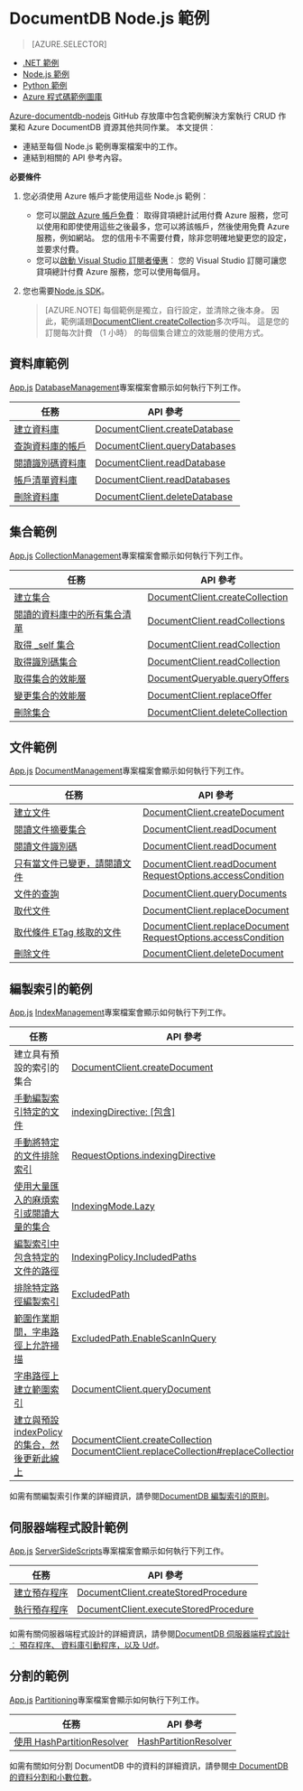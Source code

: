 <properties
    pageTitle="DocumentDB NoSQL Node.js 範例 |Microsoft Azure"
    description="尋找 NoSQL Node.js 範例上 github DocumentDB，包括 NoSQL 資料庫中的 CRUD 作業 JSON 文件中的一般工作。"
    keywords="node.js 範例"
    services="documentdb"
    authors="moderakh"
    manager="jhubbard"
    editor="monicar"
    documentationCenter="nodejs"/>

<tags
    ms.service="documentdb"
    ms.workload="data-services"
    ms.tgt_pltfrm="na"
    ms.devlang="na"
    ms.topic="article"
    ms.date="10/03/2016"
    ms.author="moderakh"/>


# <a name="documentdb-nodejs-examples"></a>DocumentDB Node.js 範例

> [AZURE.SELECTOR]
- [.NET 範例](documentdb-dotnet-samples.md)
- [Node.js 範例](documentdb-nodejs-samples.md)
- [Python 範例](documentdb-python-samples.md)
- [Azure 程式碼範例圖庫](https://azure.microsoft.com/documentation/samples/?service=documentdb)

[Azure-documentdb-nodejs](https://github.com/Azure/azure-documentdb-node/tree/master/samples) GitHub 存放庫中包含範例解決方案執行 CRUD 作業和 Azure DocumentDB 資源其他共同作業。 本文提供︰

- 連結至每個 Node.js 範例專案檔案中的工作。
- 連結到相關的 API 參考內容。

**必要條件**

1. 您必須使用 Azure 帳戶才能使用這些 Node.js 範例︰
    - 您可以[開啟 Azure 帳戶免費](https://azure.microsoft.com/pricing/free-trial/)︰ 取得貸項總計試用付費 Azure 服務，您可以使用和即使使用這些之後最多，您可以將該帳戶，然後使用免費 Azure 服務，例如網站。 您的信用卡不需要付費，除非您明確地變更您的設定，並要求付費。
   - 您可以[啟動 Visual Studio 訂閱者優惠](https://azure.microsoft.com/pricing/member-offers/msdn-benefits-details/)︰ 您的 Visual Studio 訂閱可讓您貸項總計付費 Azure 服務，您可以使用每個月。
2. 您也需要[Node.js SDK](documentdb-sdk-node.md)。

    > [AZURE.NOTE] 每個範例是獨立，自行設定，並清除之後本身。 因此，範例議題[DocumentClient.createCollection](http://azure.github.io/azure-documentdb-node/DocumentClient.html#createCollection)多次呼叫。 這是您的訂閱每次計費 （1 小時） 的每個集合建立的效能層的使用方式。

## <a name="database-examples"></a>資料庫範例

[App.js](https://github.com/Azure/azure-documentdb-node/blob/master/samples/DatabaseManagement/app.js) [DatabaseManagement](https://github.com/Azure/azure-documentdb-node/tree/master/samples/DatabaseManagement)專案檔案會顯示如何執行下列工作。

任務 | API 參考
--- | ---
[建立資料庫](https://github.com/Azure/azure-documentdb-node/blob/ef53e5f6707a5dc45920fb6ad54d9c7e008a6c18/samples/DocumentDB.Samples.DatabaseManagement/app.js#L121-L131) | [DocumentClient.createDatabase](http://azure.github.io/azure-documentdb-node/DocumentClient.html#createDatabase)
[查詢資料庫的帳戶](https://github.com/Azure/azure-documentdb-node/blob/ef53e5f6707a5dc45920fb6ad54d9c7e008a6c18/samples/DocumentDB.Samples.DatabaseManagement/app.js#L146-L171) | [DocumentClient.queryDatabases](http://azure.github.io/azure-documentdb-node/DocumentClient.html#queryDatabases)
[閱讀識別碼資料庫](https://github.com/Azure/azure-documentdb-node/blob/ef53e5f6707a5dc45920fb6ad54d9c7e008a6c18/samples/DocumentDB.Samples.DatabaseManagement/app.js#L89-L99) | [DocumentClient.readDatabase](http://azure.github.io/azure-documentdb-node/DocumentClient.html#readDatabase)
[帳戶清單資料庫](https://github.com/Azure/azure-documentdb-node/blob/ef53e5f6707a5dc45920fb6ad54d9c7e008a6c18/samples/DocumentDB.Samples.DatabaseManagement/app.js#L111-L119) | [DocumentClient.readDatabases](http://azure.github.io/azure-documentdb-node/DocumentClient.html#readDatabase)
[刪除資料庫](https://github.com/Azure/azure-documentdb-node/blob/ef53e5f6707a5dc45920fb6ad54d9c7e008a6c18/samples/DocumentDB.Samples.DatabaseManagement/app.js#L133-L144) | [DocumentClient.deleteDatabase](http://azure.github.io/azure-documentdb-node/DocumentClient.html#deleteDatabase)

## <a name="collection-examples"></a>集合範例

[App.js](https://github.com/Azure/azure-documentdb-node/blob/master/samples/CollectionManagement/app.js) [CollectionManagement](https://github.com/Azure/azure-documentdb-node/tree/master/samples/CollectionManagement)專案檔案會顯示如何執行下列工作。

任務 | API 參考
--- | ---
[建立集合](https://github.com/Azure/azure-documentdb-node/blob/ef53e5f6707a5dc45920fb6ad54d9c7e008a6c18/samples/DocumentDB.Samples.CollectionManagement/app.js#L97-L118) | [DocumentClient.createCollection](http://azure.github.io/azure-documentdb-node/DocumentClient.html#createCollection)
[閱讀的資料庫中的所有集合清單](https://github.com/Azure/azure-documentdb-node/blob/ef53e5f6707a5dc45920fb6ad54d9c7e008a6c18/samples/DocumentDB.Samples.CollectionManagement/app.js#L120-L130) | [DocumentClient.readCollections](http://azure.github.io/azure-documentdb-node/DocumentClient.html#readCollections)
[取得 _self 集合](https://github.com/Azure/azure-documentdb-node/blob/ef53e5f6707a5dc45920fb6ad54d9c7e008a6c18/samples/DocumentDB.Samples.CollectionManagement/app.js#L132-L141) | [DocumentClient.readCollection](http://azure.github.io/azure-documentdb-node/DocumentClient.html#readCollection)
[取得識別碼集合](https://github.com/Azure/azure-documentdb-node/blob/ef53e5f6707a5dc45920fb6ad54d9c7e008a6c18/samples/DocumentDB.Samples.CollectionManagement/app.js#L143-L156) | [DocumentClient.readCollection](http://azure.github.io/azure-documentdb-node/DocumentClient.html#readCollection)
[取得集合的效能層](https://github.com/Azure/azure-documentdb-node/blob/ef53e5f6707a5dc45920fb6ad54d9c7e008a6c18/samples/DocumentDB.Samples.CollectionManagement/app.js#L158-L186) | [DocumentQueryable.queryOffers](http://azure.github.io/azure-documentdb-node/DocumentClient.html#queryOffers)
[變更集合的效能層](https://github.com/Azure/azure-documentdb-node/blob/ef53e5f6707a5dc45920fb6ad54d9c7e008a6c18/samples/DocumentDB.Samples.CollectionManagement/app.js#L188-L202) | [DocumentClient.replaceOffer](http://azure.github.io/azure-documentdb-node/DocumentClient.html#replaceOffer)
[刪除集合](https://github.com/Azure/azure-documentdb-node/blob/ef53e5f6707a5dc45920fb6ad54d9c7e008a6c18/samples/DocumentDB.Samples.CollectionManagement/app.js#L204-L215) | [DocumentClient.deleteCollection](http://azure.github.io/azure-documentdb-node/DocumentClient.html#deleteCollection)

## <a name="document-examples"></a>文件範例

[App.js](https://github.com/Azure/azure-documentdb-node/blob/master/samples/DocumentManagement/app.js) [DocumentManagement](https://github.com/Azure/azure-documentdb-node/tree/master/samples/DocumentManagement)專案檔案會顯示如何執行下列工作。

任務 | API 參考
--- | ---
[建立文件](https://github.com/Azure/azure-documentdb-node/blob/ef53e5f6707a5dc45920fb6ad54d9c7e008a6c18/samples/DocumentDB.Samples.DocumentManagement/app.js#L153-L177) | [DocumentClient.createDocument](http://azure.github.io/azure-documentdb-node/DocumentClient.html#createDocument)
[閱讀文件摘要集合](https://github.com/Azure/azure-documentdb-node/blob/ef53e5f6707a5dc45920fb6ad54d9c7e008a6c18/samples/DocumentDB.Samples.DocumentManagement/app.js#L179-L189) | [DocumentClient.readDocument](http://azure.github.io/azure-documentdb-node/DocumentClient.html#readDocument)
[閱讀文件識別碼](https://github.com/Azure/azure-documentdb-node/blob/ef53e5f6707a5dc45920fb6ad54d9c7e008a6c18/samples/DocumentDB.Samples.DocumentManagement/app.js#L191-L201) | [DocumentClient.readDocument](http://azure.github.io/azure-documentdb-node/DocumentClient.html#readDocument)
[只有當文件已變更，請閱讀文件](https://github.com/Azure/azure-documentdb-node/blob/0778eadea7abb2af41e8c22a239dc872c584f421/samples/DocumentManagement/app.js#L79-L107) | [DocumentClient.readDocument](http://azure.github.io/azure-documentdb-node/DocumentClient.html#readDocument)<br/>[RequestOptions.accessCondition](http://azure.github.io/azure-documentdb-node/global.html#RequestOptions)
[文件的查詢](https://github.com/Azure/azure-documentdb-node/blob/ef53e5f6707a5dc45920fb6ad54d9c7e008a6c18/samples/DocumentDB.Samples.DocumentManagement/app.js#L82-L110) | [DocumentClient.queryDocuments](http://azure.github.io/azure-documentdb-node/DocumentClient.html#queryDocuments)
[取代文件](https://github.com/Azure/azure-documentdb-node/blob/ef53e5f6707a5dc45920fb6ad54d9c7e008a6c18/samples/DocumentDB.Samples.DocumentManagement/app.js#L112-L119) |  [DocumentClient.replaceDocument](http://azure.github.io/azure-documentdb-node/DocumentClient.html#replaceDocument)
[取代條件 ETag 核取的文件](https://github.com/Azure/azure-documentdb-node/blob/0778eadea7abb2af41e8c22a239dc872c584f421/samples/DocumentManagement/app.js#L147-L164) |  [DocumentClient.replaceDocument](http://azure.github.io/azure-documentdb-node/DocumentClient.html#replaceDocument)<br/>[RequestOptions.accessCondition](http://azure.github.io/azure-documentdb-node/global.html#RequestOptions)
[刪除文件](https://github.com/Azure/azure-documentdb-node/blob/ef53e5f6707a5dc45920fb6ad54d9c7e008a6c18/samples/DocumentDB.Samples.DocumentManagement/app.js#L122-L133) | [DocumentClient.deleteDocument](http://azure.github.io/azure-documentdb-node/DocumentClient.html#deleteDocument)

## <a name="indexing-examples"></a>編製索引的範例

[App.js](https://github.com/Azure/azure-documentdb-node/blob/master/samples/IndexManagement/app.js) [IndexManagement](https://github.com/Azure/azure-documentdb-node/tree/master/samples/IndexManagement)專案檔案會顯示如何執行下列工作。

任務 | API 參考
--- | ---
建立具有預設的索引的集合 | [DocumentClient.createDocument](http://azure.github.io/azure-documentdb-node/DocumentClient.html)
[手動編製索引特定的文件](https://github.com/Azure/azure-documentdb-node/blob/ef53e5f6707a5dc45920fb6ad54d9c7e008a6c18/samples/DocumentDB.Samples.IndexManagement/app.js#L185-L238) | [indexingDirective: [包含]](http://azure.github.io/azure-documentdb-node/global.html#indexingDirective)
[手動將特定的文件排除索引](https://github.com/Azure/azure-documentdb-node/blob/ef53e5f6707a5dc45920fb6ad54d9c7e008a6c18/samples/DocumentDB.Samples.IndexManagement/app.js#L120-L183) | [RequestOptions.indexingDirective](http://azure.github.io/azure-documentdb-node/global.html#RequestOptions)
[使用大量匯入的麻煩索引或閱讀大量的集合](https://github.com/Azure/azure-documentdb-node/blob/ef53e5f6707a5dc45920fb6ad54d9c7e008a6c18/samples/DocumentDB.Samples.IndexManagement/app.js#L240-L269) | [IndexingMode.Lazy](http://azure.github.io/azure-documentdb-node/global.html#IndexingMode)
[編製索引中包含特定的文件的路徑](https://github.com/Azure/azure-documentdb-node/blob/ef53e5f6707a5dc45920fb6ad54d9c7e008a6c18/samples/DocumentDB.Samples.IndexManagement/app.js#L433-L444) | [IndexingPolicy.IncludedPaths](http://azure.github.io/azure-documentdb-node/global.html#IndexingPolicy)
[排除特定路徑編製索引](https://github.com/Azure/azure-documentdb-node/blob/ef53e5f6707a5dc45920fb6ad54d9c7e008a6c18/samples/DocumentDB.Samples.IndexManagement/app.js#L427-L450) | [ExcludedPath](http://azure.github.io/azure-documentdb-node/global.html#IndexingPolicy)
[範圍作業期間，字串路徑上允許掃描](https://github.com/Azure/azure-documentdb-node/blob/ef53e5f6707a5dc45920fb6ad54d9c7e008a6c18/samples/DocumentDB.Samples.IndexManagement/app.js#L271-L347)| [ExcludedPath.EnableScanInQuery](http://azure.github.io/azure-documentdb-node/global.html#FeedOptions)
[字串路徑上建立範圍索引](https://github.com/Azure/azure-documentdb-node/blob/ef53e5f6707a5dc45920fb6ad54d9c7e008a6c18/samples/DocumentDB.Samples.IndexManagement/app.js#L349-L425) | [DocumentClient.queryDocument](http://azure.github.io/azure-documentdb-node/DocumentClient.html#queryDocument)
[建立與預設 indexPolicy 的集合，然後更新此線上](https://github.com/Azure/azure-documentdb-node/blob/ef53e5f6707a5dc45920fb6ad54d9c7e008a6c18/samples/DocumentDB.Samples.IndexManagement/app.js#L519-L614) | [DocumentClient.createCollection](http://azure.github.io/azure-documentdb-node/DocumentClient.html#createCollection)<br> [DocumentClient.replaceCollection#replaceCollection](http://azure.github.io/azure-documentdb-node/DocumentClient.html)

如需有關編製索引作業的詳細資訊，請參閱[DocumentDB 編製索引的原則](documentdb-indexing-policies.md)。

## <a name="server-side-programming-examples"></a>伺服器端程式設計範例

[App.js](https://github.com/Azure/azure-documentdb-node/blob/master/samples/ServerSideScripts/app.js) [ServerSideScripts](https://github.com/Azure/azure-documentdb-node/tree/master/samples/ServerSideScripts)專案檔案會顯示如何執行下列工作。

任務 | API 參考
--- | ---
[建立預存程序](https://github.com/Azure/azure-documentdb-node/blob/ef53e5f6707a5dc45920fb6ad54d9c7e008a6c18/samples/DocumentDB.Samples.ServerSideScripts/app.js#L44-L71) | [DocumentClient.createStoredProcedure](http://azure.github.io/azure-documentdb-node/DocumentClient.html#createStoredProcedure)
[執行預存程序](https://github.com/Azure/azure-documentdb-node/blob/ef53e5f6707a5dc45920fb6ad54d9c7e008a6c18/samples/DocumentDB.Samples.ServerSideScripts/app.js#L73-L90) | [DocumentClient.executeStoredProcedure](http://azure.github.io/azure-documentdb-node/DocumentClient.html#executeStoredProcedure)

如需有關伺服器端程式設計的詳細資訊，請參閱[DocumentDB 伺服器端程式設計︰ 預存程序、 資料庫引動程序，以及 Udf](documentdb-programming.md)。

## <a name="partitioning-examples"></a>分割的範例

[App.js](https://github.com/Azure/azure-documentdb-node/blob/master/samples/Partitioning/app.js) [Partitioning](https://github.com/Azure/azure-documentdb-node/tree/master/samples/Partitioning)專案檔案會顯示如何執行下列工作。

任務 | API 參考
--- | ---
[使用 HashPartitionResolver](https://github.com/Azure/azure-documentdb-node/blob/ce0fc3c4e70b0279091a1e03620a668d93a14fc2/samples/Partitioning/app.js#L53-L103) | [HashPartitionResolver](http://azure.github.io/azure-documentdb-node/HashPartitionResolver.html)

如需有關如何分割 DocumentDB 中的資料的詳細資訊，請參閱[中 DocumentDB 的資料分割和小數位數](documentdb-partition-data.md)。
